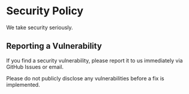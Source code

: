 # Security Policy

We take security seriously.

## Reporting a Vulnerability

If you find a security vulnerability, please report it to us immediately via GitHub Issues or email.

Please do not publicly disclose any vulnerabilities before a fix is implemented.
